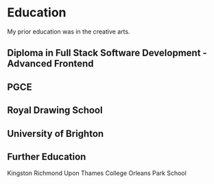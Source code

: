 # Education

My prior education was in the creative arts. 

## Diploma in Full Stack Software Development - Advanced Frontend

## PGCE

## Royal Drawing School

## University of Brighton

## Further Education
Kingston
Richmond Upon Thames College
Orleans Park School